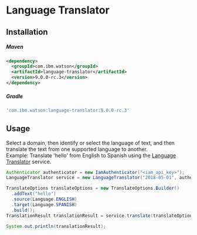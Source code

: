 # Language Translator

## Installation

##### Maven

```xml
<dependency>
  <groupId>com.ibm.watson</groupId>
  <artifactId>language-translator</artifactId>
  <version>9.0.0-rc.3</version>
</dependency>
```

##### Gradle

```gradle
'com.ibm.watson:language-translator:9.0.0-rc.3'
```

## Usage

Select a domain, then identify or select the language of text, and then translate the text from one supported language to another.  
Example: Translate 'hello' from English to Spanish using the [Language Translator][language_translator] service.

```java
Authenticator authenticator = new IamAuthenticator("<iam_api_key>");
LanguageTranslator service = new LanguageTranslator("2018-05-01", authenticator);

TranslateOptions translateOptions = new TranslateOptions.Builder()
  .addText("hello")
  .source(Language.ENGLISH)
  .target(Language.SPANISH)
  .build();
TranslationResult translationResult = service.translate(translateOptions).execute().getResult();

System.out.println(translationResult);
```

[language_translator]: https://cloud.ibm.com/docs/language-translator?topic=language-translator-about
